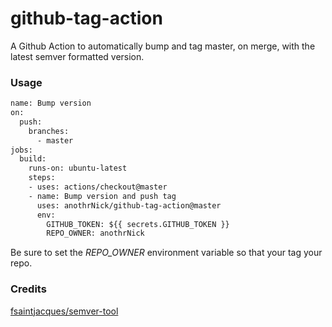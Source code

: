 # github-tag-action

A Github Action to automatically bump and tag master, on merge, with the latest semver formatted version.

### Usage

```Dockerfile
name: Bump version
on:
  push:
    branches:
      - master
jobs:
  build:
    runs-on: ubuntu-latest
    steps:
    - uses: actions/checkout@master
    - name: Bump version and push tag
      uses: anothrNick/github-tag-action@master
      env:
        GITHUB_TOKEN: ${{ secrets.GITHUB_TOKEN }}
        REPO_OWNER: anothrNick
```

Be sure to set the *REPO_OWNER* environment variable so that your tag your repo.

### Credits

[fsaintjacques/semver-tool](https://github.com/fsaintjacques/semver-tool)

